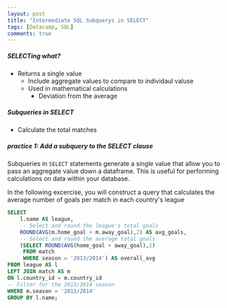 ```yaml
---
layout: post
title: "Intermediate SQL Subquerys in SELECT"
tags: [Datacamp, SQL]
comments: true
---
```


##### SELECTing what?
- Returns a single value
  - Include aggregate values to compare to individaul valuse
  - Used in mathematical calculations
    - Deviation from the average

##### Subqueries in SELECT
- Calculate the total matches


##### practice 1: Add a subquery to the SELECT clause

Subqueries in `SELECT` statements generate a single value that allow you to pass an aggregate value down a dataframe. This is useful for performing calculations on data within your database.

In the following excercise, you will construct a query that calculates the average number of goals per match in each country's league

```sql
SELECT 
	l.name AS league,
    -- Select and round the league's total goals
    ROUND(AVG(m.home_goal + m.away_goal),2) AS avg_goals,
    -- Select and round the average total goals
    (SELECT ROUND(AVG(home_goal + away_goal),2) 
     FROM match
     WHERE season = '2013/2014') AS overall_avg
FROM league AS l
LEFT JOIN match AS m
ON l.country_id = m.country_id
-- Filter for the 2013/2014 season
WHERE m.season = '2013/2014'
GROUP BY l.name;
```
